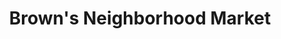 ---
title: "Brown's Neighborhood Market"
url: /lake-charles/browns-neighborhood-market/
shop: Supermarkt
---